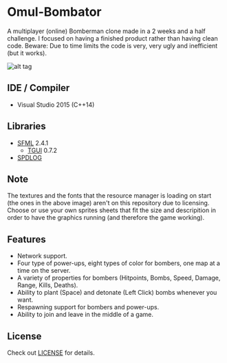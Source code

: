 # Omul-Bombator
  A multiplayer (online) Bomberman clone made in a 2 weeks and a half challenge. I focused on having a finished product rather than having clean code.
Beware: Due to time limits the code is very, very ugly and inefficient (but it works).

![alt tag](http://i.imgur.com/2dFwAhD.png)

## IDE / Compiler
  - Visual Studio 2015 (C++14)
 
## Libraries
  - [SFML](https://www.sfml-dev.org) 2.4.1
    * [TGUI](https://tgui.eu) 0.7.2
  - [SPDLOG](https://github.com/gabime/spdlog)

## Note
  The textures and the fonts that the resource manager is loading on start (the ones in the above image) aren't on this repository due to licensing. Choose or use your own sprites sheets that fit the size and descripition in order to have the graphics running (and therefore the game working).

## Features
  - Network support.
  - Four type of power-ups, eight types of color for bombers, one map at a time on the server.
  - A variety of properties for bombers (Hitpoints, Bombs, Speed, Damage, Range, Kills, Deaths).
  - Ability to plant (Space) and detonate (Left Click) bombs whenever you want.
  - Respawning support for bombers and power-ups.
  - Ability to join and leave in the middle of a game.
  
## License
  Check out [LICENSE](../master/LICENSE) for details.
